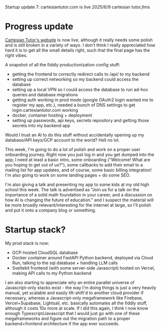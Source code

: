 Startup update 7: cartesiantutor.com is live
2025/6/9
cartesian tutor,llms

# Progress update

[Cartesian Tutor's website](https://www.cartesiantutor.com/) is now live, although it really needs some polish and is still broken in a variety of ways. I don't think I really appreciated how hard it is to get all the small details right, such that the final page has the right vibes. 

A snapshot of all the fiddly productionization config stuff:

- getting the frontend to correctly redirect calls to /api/ to my backend
- setting up correct networking so my backend could access the database
- setting up a local VPN so I could access the database to run ad-hoc queries and database migrations
- getting auth working in prod mode (google OAuth2 login wanted me to register my app, etc.), needed a bunch of DNS settings to get login.cartesiantutor.com working
- docker, container hosting + deployment
- setting up passwords, api keys, secrets repository and getting those secrets into my backend app

Would I trust an AI to do this stuff without accidentally opening up my database/API keys/GCP account to the world? Hell no lol.

This week, I'm going to do a lot of polish and work on a proper user onboarding journey. Right now you just log in and you get dumped into the app; I need at least a basic intro, some onboarding ("Welcome! What are you hoping to get out of us?"), some callbacks to add their email to a mailing list for app updates, and of course, some basic billing integration! I'm also going to work on some landing pages + do some SEO.

I'm also giving a talk and presenting my app to some kids at my old high school this week. The talk is advertised as "Join us for a talk on the importance of a solid math foundation in your career, and a discussion on how AI is changing the future of education." and I suspect the material will be more broadly relevant/interesting for the internet at large, so I'll polish and put it onto a company blog or something.

# Startup stack?

My prod stack is now:

- GCP-hosted CloudSQL database
- Docker container around FastAPI Python backend, deployed via Cloud Run, talking to the sql database + handling LLM calls
- Sveltekit frontend (with some server-side Javascript) hosted on Vercel, making API calls to my Python backend

I am also starting to appreciate why an entire parallel universe of Javascript-only stacks exist - the way I'm doing things is just a very heavily manual, yet scalable and easily lift-shift'd to another cloud provider if necessary, whereas a Javascript-only megaframework like Firebase, Vercel+Supabase, Lightsail, etc. basically automates all the fiddly stuff, although it costs 10x more at scale. If I did this again, I think I now know enough Typescript/Javascript that I would just go with one of these megaframeworks and figure out the migration path to a proper backend+frontend architecture if the app ever succeeds.
